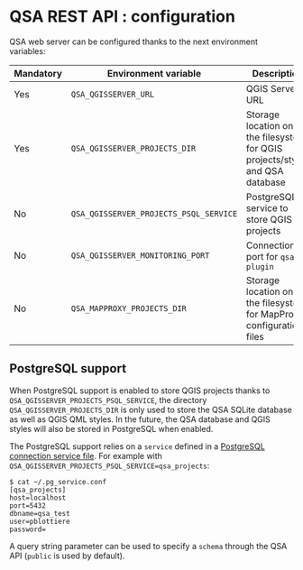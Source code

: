 # QSA REST API : configuration

QSA web server can be configured thanks to the next environment variables:

| Mandatory  | Environment variable                   |         Description                                                          |
|------------|----------------------------------------|------------------------------------------------------------------------------|
| Yes        | `QSA_QGISSERVER_URL`                   | QGIS Server URL                                                              |
| Yes        | `QSA_QGISSERVER_PROJECTS_DIR`          | Storage location on the filesystem for QGIS projects/styles and QSA database |
| No         | `QSA_QGISSERVER_PROJECTS_PSQL_SERVICE` | PostgreSQL service to store QGIS projects                                    |
| No         | `QSA_QGISSERVER_MONITORING_PORT`       | Connection port for `qsa-plugin`                                             |
| No         | `QSA_MAPPROXY_PROJECTS_DIR`            | Storage location on the filesystem for MapProxy configuration files          |


## PostgreSQL support

When PostgreSQL support is enabled to store QGIS projects thanks to
`QSA_QGISSERVER_PROJECTS_PSQL_SERVICE`, the directory
`QSA_QGISSERVER_PROJECTS_DIR` is only used to store the QSA SQLite database as
well as QGIS QML styles. In the future, the QSA database and QGIS styles will
also be stored in PostgreSQL when enabled.

The PostgreSQL support relies on a `service` defined in a [PostgreSQL connection
service file](https://www.postgresql.org/docs/current/libpq-pgservice.html).
For example with `QSA_QGISSERVER_PROJECTS_PSQL_SERVICE=qsa_projects`:

```` shell
$ cat ~/.pg_service.conf
[qsa_projects]
host=localhost
port=5432
dbname=qsa_test
user=pblottiere
password=
````

A query string parameter can be used to specify a `schema` through the QSA API
(`public` is used by default).
